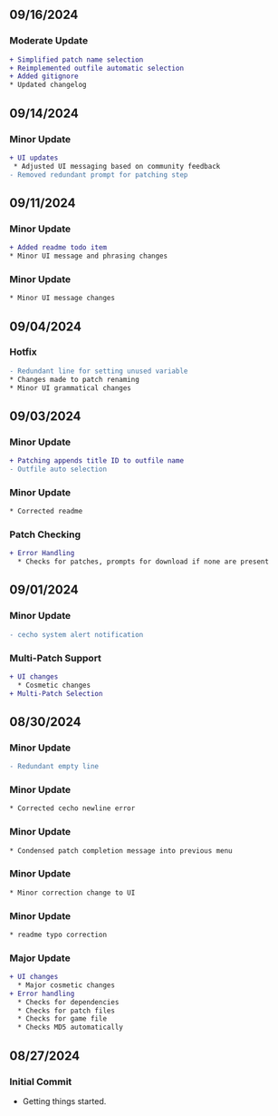 ## 09/16/2024
### Moderate Update
```diff
+ Simplified patch name selection
+ Reimplemented outfile automatic selection
+ Added gitignore
* Updated changelog
```

## 09/14/2024
###  Minor Update
```diff
+ UI updates
 * Adjusted UI messaging based on community feedback
- Removed redundant prompt for patching step
```

## 09/11/2024
### Minor Update
```diff
+ Added readme todo item
* Minor UI message and phrasing changes
```

### Minor Update
```diff
* Minor UI message changes
```

## 09/04/2024
### Hotfix
```diff
- Redundant line for setting unused variable
* Changes made to patch renaming
* Minor UI grammatical changes
```

## 09/03/2024
### Minor Update
```diff
+ Patching appends title ID to outfile name
- Outfile auto selection
```

### Minor Update
```diff
* Corrected readme
```

### Patch Checking
```diff
+ Error Handling
  * Checks for patches, prompts for download if none are present
```

## 09/01/2024
### Minor Update
```diff
- cecho system alert notification
```

### Multi-Patch Support
```diff
+ UI changes
  * Cosmetic changes
+ Multi-Patch Selection
```

## 08/30/2024
### Minor Update
```diff
- Redundant empty line
```

### Minor Update
```diff
* Corrected cecho newline error
```

### Minor Update
```diff
* Condensed patch completion message into previous menu
```

### Minor Update
```diff
* Minor correction change to UI
```

### Minor Update
```diff
* readme typo correction
```

### Major Update
```diff
+ UI changes
  * Major cosmetic changes
+ Error handling
  * Checks for dependencies
  * Checks for patch files
  * Checks for game file
  * Checks MD5 automatically
```

## 08/27/2024
### Initial Commit
* Getting things started.

